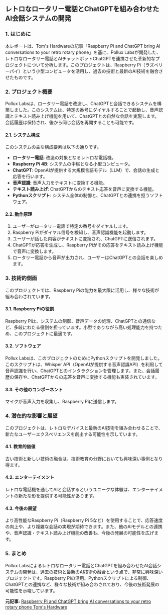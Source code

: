 ## レトロなロータリー電話とChatGPTを組み合わせたAI会話システムの開発

### 1. はじめに

本レポートは、Tom's Hardwareの記事「Raspberry Pi and ChatGPT bring AI conversations to your retro rotary phone」を基に、Pollux Labsが開発した、レトロなロータリー電話とAIチャットボットChatGPTを連携させた革新的なプロジェクトについて分析します。このプロジェクトは、Raspberry Pi（ラズベリーパイ）という小型コンピュータを活用し、過去の技術と最新のAI技術を融合させたものです。

### 2. プロジェクト概要

Pollux Labsは、ロータリー電話を改造し、ChatGPTと会話できるシステムを構築しました。このシステムは、特定の番号にダイヤルすることで起動し、音声認識とテキスト読み上げ機能を用いて、ChatGPTとの自然な会話を実現します。会話履歴は保持され、後から同じ会話を再開することも可能です。

#### 2.1. システム構成

このシステムの主な構成要素は以下の通りです。

* **ロータリー電話**: 改造の対象となるレトロな電話機。
* **Raspberry Pi 4B**: システムの中枢となる小型コンピュータ。
* **ChatGPT**: OpenAIが提供する大規模言語モデル（LLM）で、会話の生成と応答を行います。
* **音声認識**: 音声入力をテキストに変換する機能。
* **テキスト読み上げ**: ChatGPTからのテキスト応答を音声に変換する機能。
* **Pythonスクリプト**: システム全体の制御と、ChatGPTとの連携を担うソフトウェア。

#### 2.2. 動作原理

1. ユーザーがロータリー電話で特定の番号をダイヤルします。
2. Raspberry Piがダイヤル信号を検知し、音声認識機能を起動します。
3. ユーザーが話した内容がテキストに変換され、ChatGPTに送信されます。
4. ChatGPTが応答を生成し、Raspberry Piがその応答をテキスト読み上げ機能で音声に変換します。
5. ロータリー電話から音声が出力され、ユーザーはChatGPTとの会話を楽しめます。

### 3. 技術的側面

このプロジェクトでは、Raspberry Piの能力を最大限に活用し、様々な技術が組み合わされています。

#### 3.1. Raspberry Piの役割

Raspberry Piは、システムの制御、音声データの処理、ChatGPTとの通信など、多岐にわたる役割を担っています。小型でありながら高い処理能力を持つため、このプロジェクトに最適です。

#### 3.2. ソフトウェア

Pollux Labsは、このプロジェクトのためにPythonスクリプトを開発しました。このスクリプトは、Whisper API（OpenAIが提供する音声認識API）を利用して音声認識を行い、ChatGPTとのインタラクションを管理します。また、会話履歴の保存や、ChatGPTからの応答を音声に変換する機能も実装されています。

#### 3.3. その他のコンポーネント

マイクが音声入力を収集し、Raspberry Piに送信します。

### 4. 潜在的な影響と展望

このプロジェクトは、レトロなデバイスと最新のAI技術を組み合わせることで、新たなユーザーエクスペリエンスを創出する可能性を示しています。

#### 4.1. 教育的価値

古い技術と新しい技術の融合は、技術教育の分野においても興味深い事例となり得ます。

#### 4.2. エンターテイメント

レトロな電話機を通してAIと会話するというユニークな体験は、エンターテイメントの新たな形を提供する可能性があります。

#### 4.3. 今後の展望

より高性能なRaspberry Pi（Raspberry Pi 5など）を使用することで、応答速度の向上や、より複雑な会話の実現が期待できます。また、他のAIモデルとの連携や、音声認識・テキスト読み上げ機能の改善も、今後の発展の可能性を広げます。

### 5. まとめ

Pollux Labsによるレトロなロータリー電話とChatGPTを組み合わせたAI会話システムの開発は、過去の技術と最新のAI技術の融合という点で、非常に興味深いプロジェクトです。Raspberry Piの活用、Pythonスクリプトによる制御、ChatGPTとの連携など、様々な技術が組み合わされており、今後の技術発展の可能性を示唆しています。



**元記事:** [Raspberry Pi and ChatGPT bring AI conversations to your retro rotary phone Tom's Hardware](https://www.tomshardware.com/raspberry-pi/raspberry-pi-and-chatgpt-bring-ai-conversations-to-your-retro-rotary-phone)